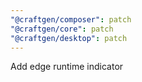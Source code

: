 ```yaml
---
"@craftgen/composer": patch
"@craftgen/core": patch
"@craftgen/desktop": patch
---
```


Add edge runtime indicator
